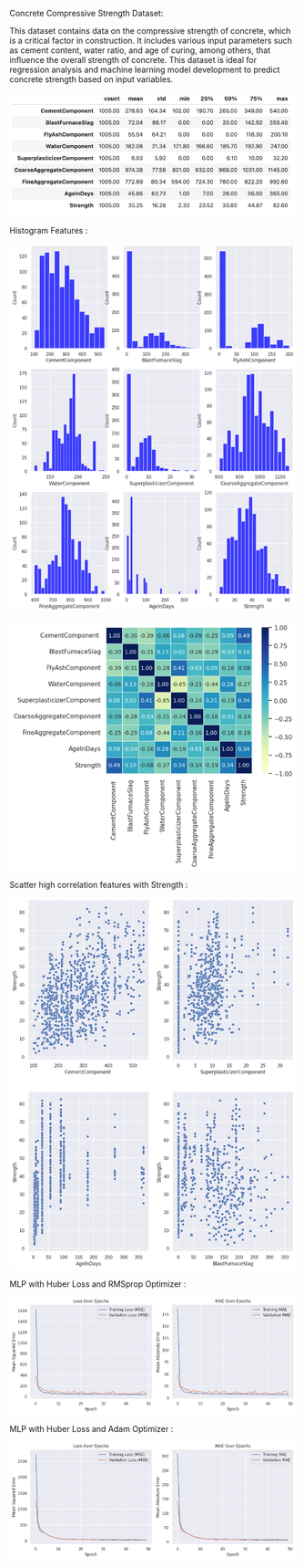 Concrete Compressive Strength Dataset:

This dataset contains data on the compressive strength of concrete, which is a critical factor in construction.
It includes various input parameters such as cement content, water ratio, and age of curing, among others, that influence the overall strength of concrete.
This dataset is ideal for regression analysis and machine learning model development to predict concrete strength based on input variables.

![proj_img](images/dataset_summary.png)

Histogram Features :

![proj_img](images/hist_feature.png)

![proj_img](images/corr_matrix.png)

Scatter high correlation features with Strength :

![proj_img](images/scatterplot_corr.png)

MLP with Huber Loss and RMSprop Optimizer :

![proj_img](images/Huber_RMS_50epoch.png)

MLP with Huber Loss and Adam Optimizer :

![proj_img](images/huber_adam_50epoch.png)
